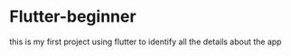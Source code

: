 # Flutter-beginner
this is my first project using flutter to identify all the details about the app
